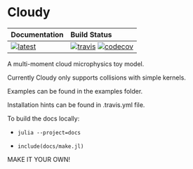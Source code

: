 # Cloudy

| **Documentation**                             | **Build Status**                                                                                                     |
|:--------------------------------------------- |:---------------------------------------------------------------------------------------------------------------------|
| [![latest][docs-latest-img]][docs-latest-url] | [![travis][travis-img]][travis-url] [![codecov][codecov-img]][codecov-url] |

[docs-latest-img]: https://img.shields.io/badge/docs-latest-blue.svg
[docs-latest-url]: https://climage-machine.github.io/cloudy/latest/

[travis-img]: https://travis-ci.org/climate-machine/cloudy.svg?branch=master
[travis-url]: https://travis-ci.org/climate-machine/cloudy

[codecov-img]: https://codecov.io/gh/climate-machine/cloudy/branch/master/graph/badge.svg
[codecov-url]: https://codecov.io/gh/climate-machine/cloudy

A multi-moment cloud microphysics toy model.

Currently Cloudy only supports collisions with simple kernels.

Examples can be found in the examples folder.

Installation hints can be found in .travis.yml file.

To build the docs locally:

- ```julia --project=docs```

- ```include(docs/make.jl)```

MAKE IT YOUR OWN!
